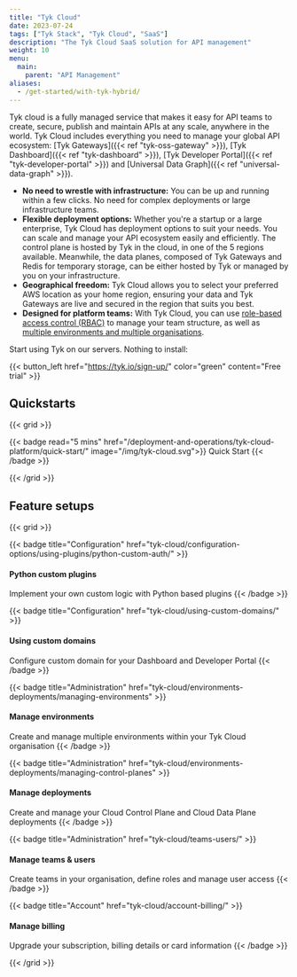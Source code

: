 ```yaml
---
title: "Tyk Cloud"
date: 2023-07-24
tags: ["Tyk Stack", "Tyk Cloud", "SaaS"]
description: "The Tyk Cloud SaaS solution for API management"
weight: 10
menu:
  main:
    parent: "API Management"
aliases:
  - /get-started/with-tyk-hybrid/
---
```




Tyk cloud is a fully managed service that makes it easy for API teams to create, secure, publish and maintain APIs at any scale, anywhere in the world. Tyk Cloud includes everything you need to manage your global API ecosystem: [Tyk Gateways]({{< ref "tyk-oss-gateway" >}}), [Tyk Dashboard]({{< ref "tyk-dashboard" >}}), [Tyk Developer Portal]({{< ref "tyk-developer-portal" >}}) and [Universal Data Graph]({{< ref "universal-data-graph" >}}).

- **No need to wrestle with infrastructure:** You can be up and running within a few clicks. No need for complex deployments or large infrastructure teams.
- **Flexible deployment options:** Whether you're a startup or a large enterprise, Tyk Cloud has deployment options to suit your needs. You can scale and manage your API ecosystem easily and efficiently. The control plane is hosted by Tyk in the cloud, in one of the 5 regions available. Meanwhile, the data planes, composed of Tyk Gateways and Redis for temporary storage, can be either hosted by Tyk or managed by you on your infrastructure.
- **Geographical freedom:** Tyk Cloud allows you to select your preferred AWS location as your home region, ensuring your data and Tyk Gateways are live and secured in the region that suits you best.
- **Designed for platform teams:** With Tyk Cloud, you can use [role-based access control (RBAC)](https://tyk.io/blog/how-to-manage-multiple-teams-with-tyk-cloud/) to manage your team structure, as well as [multiple environments and multiple organisations](https://tyk.io/blog/how-to-manage-multiple-teams-with-tyk-cloud/). 




Start using Tyk on our servers. Nothing to install:

{{< button_left href="https://tyk.io/sign-up/" color="green" content="Free trial" >}}


## Quickstarts

{{< grid >}}

{{< badge read="5 mins" href="/deployment-and-operations/tyk-cloud-platform/quick-start/" image="/img/tyk-cloud.svg">}}
Quick Start
{{< /badge >}}

{{< /grid >}}

## Feature setups

{{< grid >}}

{{< badge title="Configuration" href="tyk-cloud/configuration-options/using-plugins/python-custom-auth/" >}}

#### Python custom plugins

Implement your own custom logic with Python based plugins
{{< /badge >}}

{{< badge title="Configuration" href="tyk-cloud/using-custom-domains/" >}}

#### Using custom domains

Configure custom domain for your Dashboard and Developer Portal
{{< /badge >}}

{{< badge title="Administration" href="tyk-cloud/environments-deployments/managing-environments" >}}

#### Manage environments

Create and manage multiple environments within your Tyk Cloud organisation
{{< /badge >}}

{{< badge title="Administration" href="tyk-cloud/environments-deployments/managing-control-planes" >}}

#### Manage deployments

Create and manage your Cloud Control Plane and Cloud Data Plane deployments
{{< /badge >}}

{{< badge title="Administration" href="tyk-cloud/teams-users/" >}}

#### Manage teams & users

Create teams in your organisation, define roles and manage user access
{{< /badge >}}

{{< badge title="Account" href="tyk-cloud/account-billing/" >}}

#### Manage billing

Upgrade your subscription, billing details or card information
{{< /badge >}}

{{< /grid >}}
